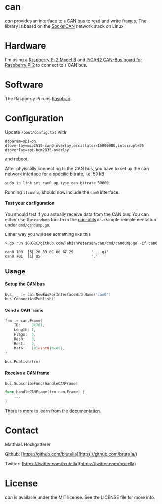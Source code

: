 # can

*can* provides an interface to a [CAN bus](https://www.kernel.org/doc/Documentation/networking/can.txt) to read and write frames. The library is based on the [SocketCAN](https://github.com/torvalds/linux/blob/097f70b3c4d84ffccca15195bdfde3a37c0a7c0f/include/uapi/linux/can.h) network stack on Linux.

# Hardware

I'm using a [Raspberry Pi 2 Model B](https://www.raspberrypi.org/products/raspberry-pi-2-model-b/) and [PiCAN2 CAN-Bus board for Raspberry Pi 2](http://skpang.co.uk/catalog/pican2-canbus-board-for-raspberry-pi-2-p-1475.html) to connect to a CAN bus.

# Software

The Raspberry Pi runs [Raspbian](https://www.raspberrypi.org/downloads/raspbian/). 

# Configuration

Update `/boot/config.txt` with

    dtparam=spi=on 
    dtoverlay=mcp2515-can0-overlay,oscillator=16000000,interrupt=25 
    dtoverlay=spi-bcm2835-overlay

and reboot.

After phyiscally connecting to the CAN bus, you have to set up the can network interface for a specific bitrate, i.e. 50 kB

    sudo ip link set can0 up type can bitrate 50000

Running `ifconfig` should now include the `can0` interface. 

#### Test your configuration

You should test if you actually receive data from the CAN bus. You can either use the `candump` tool from the [can-utils](https://github.com/linux-can/can-utils) or a simple reimplementation under `cmd/candump.go`. 

Either way you will see something like this

    > go run $GOSRC/github.com/FabianPetersen/can/cmd/candump.go -if can0
    
    can0 100  [6] 20 83 0C 00 67 29        ' ...g)'
    can0 701  [1] 05                       '.'

## Usage

#### Setup the CAN bus

```go
bus, _ := can.NewBusForInterfaceWithName("can0")
bus.ConnectAndPublish()
```

#### Send a CAN frame

```go
frm := can.Frame{
	ID:     0x701,
	Length: 1,
	Flags:  0,
	Res0:   0,
	Res1:   0,
	Data:   [8]uint8{0x05},
}

bus.Publish(frm)
```
    
#### Receive a CAN frame

```go
bus.SubscribeFunc(handleCANFrame)

func handleCANFrame(frm can.Frame) {    
    ...
}
```

There is more to learn from the [documentation](http://godoc.org/github.com/FabianPetersen/can).

# Contact

Matthias Hochgatterer

Github: [https://github.com/brutella](https://github.com/brutella/)

Twitter: [https://twitter.com/brutella](https://twitter.com/brutella)


# License

*can* is available under the MIT license. See the LICENSE file for more info.